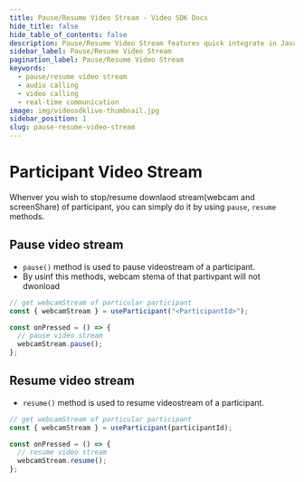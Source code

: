 ```yaml
---
title: Pause/Resume Video Stream - Video SDK Docs
hide_title: false
hide_table_of_contents: false
description: Pause/Resume Video Stream features quick integrate in Javascript, React JS, Android, IOS, React Native, Flutter with Video SDK to add live video & audio conferencing to your applications.
sidebar_label: Pause/Resume Video Stream
pagination_label: Pause/Resume Video Stream
keywords:
  - pause/resume video stream
  - audio calling
  - video calling
  - real-time communication
image: img/videosdklive-thumbnail.jpg
sidebar_position: 1
slug: pause-resume-video-stream
---
```


# Participant Video Stream

Whenver you wish to stop/resume downlaod stream(webcam and screenShare) of participant, you can simply do it by using `pause`, `resume` methods.

## Pause video stream

- `pause()` method is used to pause videostream of a participant.
- By usinf this methods, webcam stema of that partivpant will not dwonload

```js
// get webcamStream of particular participant
const { webcamStream } = useParticipant("<ParticipantId>");

const onPressed = () => {
  // pause video stream
  webcamStream.pause();
};
```

## Resume video stream

- `resume()` method is used to resume videostream of a participant.

```js
// get webcamStream of particular participant
const { webcamStream } = useParticipant(participantId);

const onPressed = () => {
  // resume video stream
  webcamStream.resume();
};
```
